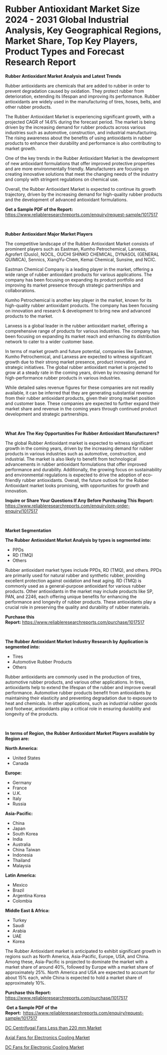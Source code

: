<p><h1>Rubber Antioxidant Market Size 2024 - 2031 Global Industrial Analysis, Key Geographical Regions, Market Share, Top Key Players, Product Types and Forecast Research Report</h1></p><p><strong>Rubber Antioxidant Market Analysis and Latest Trends</strong></p>
<p><p>Rubber antioxidants are chemicals that are added to rubber in order to prevent degradation caused by oxidation. They protect rubber from deterioration, extending its lifespan and improving its performance. Rubber antioxidants are widely used in the manufacturing of tires, hoses, belts, and other rubber products.</p><p>The Rubber Antioxidant Market is experiencing significant growth, with a projected CAGR of 14.6% during the forecast period. The market is being driven by the increasing demand for rubber products across various industries such as automotive, construction, and industrial manufacturing. The rising awareness about the benefits of using antioxidants in rubber products to enhance their durability and performance is also contributing to market growth.</p><p>One of the key trends in the Rubber Antioxidant Market is the development of new antioxidant formulations that offer improved protective properties and are more environmentally friendly. Manufacturers are focusing on creating innovative solutions that meet the changing needs of the industry and comply with stringent regulations on chemical use.</p><p>Overall, the Rubber Antioxidant Market is expected to continue its growth trajectory, driven by the increasing demand for high-quality rubber products and the development of advanced antioxidant formulations.</p></p>
<p><strong>Get a Sample PDF of the Report:&nbsp;</strong> <a href="https://www.reliableresearchreports.com/enquiry/request-sample/1017517">https://www.reliableresearchreports.com/enquiry/request-sample/1017517</a></p>
<p>&nbsp;</p>
<p><strong>Rubber Antioxidant Major Market Players</strong></p>
<p><p>The competitive landscape of the Rubber Antioxidant Market consists of prominent players such as Eastman, Kumho Petrochemical, Lanxess, Agrofert (Duslo), NOCIL, OUCHI SHINKO CHEMICAL, DYNASOL (GENERAL QUIMICA), Sennics, XiangYu-Chem, Kemai Chemical, Sunsine, and NCIC.</p><p>Eastman Chemical Company is a leading player in the market, offering a wide range of rubber antioxidant products for various applications. The company has been focusing on expanding its product portfolio and improving its market presence through strategic partnerships and collaborations.</p><p>Kumho Petrochemical is another key player in the market, known for its high-quality rubber antioxidant products. The company has been focusing on innovation and research & development to bring new and advanced products to the market.</p><p>Lanxess is a global leader in the rubber antioxidant market, offering a comprehensive range of products for various industries. The company has been focusing on expanding its market reach and enhancing its distribution network to cater to a wider customer base.</p><p>In terms of market growth and future potential, companies like Eastman, Kumho Petrochemical, and Lanxess are expected to witness significant growth due to their strong market presence, product innovation, and strategic initiatives. The global rubber antioxidant market is projected to grow at a steady rate in the coming years, driven by increasing demand for high-performance rubber products in various industries.</p><p>While detailed sales revenue figures for these companies are not readily available, it can be inferred that they are generating substantial revenue from their rubber antioxidant products, given their strong market position and customer base. These companies are expected to further expand their market share and revenue in the coming years through continued product development and strategic partnerships.</p></p>
<p>&nbsp;</p>
<p><strong>What Are The Key Opportunities For Rubber Antioxidant Manufacturers?</strong></p>
<p><p>The global Rubber Antioxidant market is expected to witness significant growth in the coming years, driven by the increasing demand for rubber products in various industries such as automotive, construction, and industrial. The market is also likely to benefit from technological advancements in rubber antioxidant formulations that offer improved performance and durability. Additionally, the growing focus on sustainability and environmental regulations is expected to drive the adoption of eco-friendly rubber antioxidants. Overall, the future outlook for the Rubber Antioxidant market looks promising, with opportunities for growth and innovation.</p></p>
<p><strong>Inquire or Share Your Questions If Any Before Purchasing This Report:</strong> <a href="https://www.reliableresearchreports.com/enquiry/pre-order-enquiry/1017517">https://www.reliableresearchreports.com/enquiry/pre-order-enquiry/1017517</a></p>
<p>&nbsp;</p>
<p><strong>Market Segmentation</strong></p>
<p><strong>The Rubber Antioxidant Market Analysis by types is segmented into:</strong></p>
<p><ul><li>PPDs</li><li>RD (TMQ)</li><li>Others</li></ul></p>
<p><p>Rubber antioxidant market types include PPDs, RD (TMQ), and others. PPDs are primarily used for natural rubber and synthetic rubber, providing excellent protection against oxidation and heat aging. RD (TMQ) is commonly used as a general-purpose antioxidant for various rubber products. Other antioxidants in the market may include products like SP, PAN, and 2246, each offering unique benefits for enhancing the performance and longevity of rubber products. These antioxidants play a crucial role in preserving the quality and durability of rubber materials.</p></p>
<p><strong>Purchase this Report:&nbsp;</strong><a href="https://www.reliableresearchreports.com/purchase/1017517">https://www.reliableresearchreports.com/purchase/1017517</a></p>
<p>&nbsp;</p>
<p><strong>The Rubber Antioxidant Market Industry Research by Application is segmented into:</strong></p>
<p><ul><li>Tires</li><li>Automotive Rubber Products</li><li>Others</li></ul></p>
<p><p>Rubber antioxidants are commonly used in the production of tires, automotive rubber products, and various other applications. In tires, antioxidants help to extend the lifespan of the rubber and improve overall performance. Automotive rubber products benefit from antioxidants by maintaining their elasticity and preventing degradation due to exposure to heat and chemicals. In other applications, such as industrial rubber goods and footwear, antioxidants play a critical role in ensuring durability and longevity of the products.</p></p>
<p>&nbsp;</p>
<p><strong>In terms of Region, the Rubber Antioxidant Market Players available by Region are:</strong></p>
<p>
    <p> <strong> North America: </strong>
        <ul>
            <li>United States</li>
            <li>Canada</li>
        </ul>
        </p> 
    <p> <strong> Europe: </strong>
        <ul>
            <li>Germany</li>
            <li>France</li>
            <li>U.K.</li>
            <li>Italy</li>
            <li>Russia</li>
        </ul>
        </p> 
    <p> <strong> Asia-Pacific: </strong>
        <ul>
            <li>China</li>
            <li>Japan</li>
            <li>South Korea</li>
            <li>India</li>
            <li>Australia</li>
            <li>China Taiwan</li>
            <li>Indonesia</li>
            <li>Thailand</li>
            <li>Malaysia</li>
        </ul>
        </p> 
    <p> <strong> Latin America: </strong>
        <ul>
            <li>Mexico</li>
            <li>Brazil</li>
            <li>Argentina Korea</li>
            <li>Colombia</li>
        </ul>
        </p> 
    <p> <strong> Middle East & Africa: </strong>
        <ul>
            <li>Turkey</li>
            <li>Saudi</li>
            <li>Arabia</li>
            <li>UAE</li>
            <li>Korea</li>
        </ul>
    </p>
    </p>
<p><p>The Rubber Antioxidant market is anticipated to exhibit significant growth in regions such as North America, Asia-Pacific, Europe, USA, and China. Among these, Asia-Pacific is projected to dominate the market with a market share of around 40%, followed by Europe with a market share of approximately 25%. North America and USA are expected to account for about 15% each, while China is expected to hold a market share of approximately 10%.</p></p>
<p><strong>Purchase this Report: </strong><a href="https://www.reliableresearchreports.com/purchase/1017517">https://www.reliableresearchreports.com/purchase/1017517</a></p>
<p>&nbsp;<strong>Get a Sample PDF of the Report:&nbsp;&nbsp;</strong><a href="https://www.reliableresearchreports.com/enquiry/request-sample/1017517">https://www.reliableresearchreports.com/enquiry/request-sample/1017517</a></p>
<p><strong></strong></p>
<p><p><a href="https://view.publitas.com/reportprime-1/dc-centrifugal-fans-less-than-220-mm-market-size-and-examines-its-market-scope-with-a-primary-focus-on-growth-opportunities-and-forecasted-trends-spanning-from-2023-to-2030/">DC Centrifugal Fans Less than 220 mm Market</a></p><p><a href="https://view.publitas.com/reportprime-1/axial-fans-for-electronics-cooling-market-provides-detailed-segmentation-of-this-market-based-on-type-application-and-region-and-forecast-for-the-period-from-2023-2030/">Axial Fans for Electronics Cooling Market</a></p><p><a href="https://view.publitas.com/reportprime-1/dc-fans-for-electronic-cooling-market-research-report-forecasted-for-period-from-2023-2030-by-market-type-market-application-and-region/">DC Fans for Electronic Cooling Market</a></p></p>